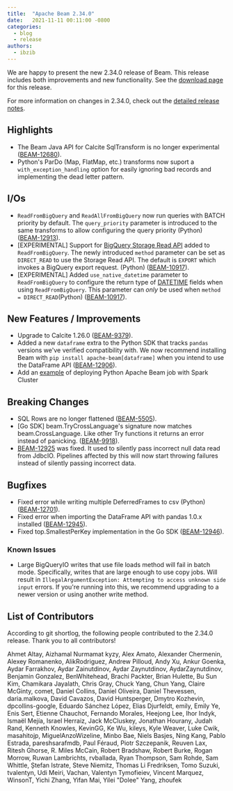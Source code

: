 ```yaml
---
title:  "Apache Beam 2.34.0"
date:   2021-11-11 00:11:00 -0800
categories:
  - blog
  - release
authors:
  - ibzib
---
```


<!--
Licensed under the Apache License, Version 2.0 (the "License");
you may not use this file except in compliance with the License.
You may obtain a copy of the License at
http://www.apache.org/licenses/LICENSE-2.0
Unless required by applicable law or agreed to in writing, software
distributed under the License is distributed on an "AS IS" BASIS,
WITHOUT WARRANTIES OR CONDITIONS OF ANY KIND, either express or implied.
See the License for the specific language governing permissions and
limitations under the License.
-->

We are happy to present the new 2.34.0 release of Beam.
This release includes both improvements and new functionality.
See the [download page](/get-started/downloads/#2340-2021-11-11) for this release.

<!--more-->

For more information on changes in 2.34.0, check out the [detailed release
notes](https://issues.apache.org/jira/secure/ReleaseNote.jspa?projectId=12319527&version=12350405).

## Highlights

* The Beam Java API for Calcite SqlTransform is no longer experimental ([BEAM-12680](https://issues.apache.org/jira/browse/BEAM-12680)).
* Python's ParDo (Map, FlatMap, etc.) transforms now suport a `with_exception_handling` option for easily ignoring bad records and implementing the dead letter pattern.

## I/Os

* `ReadFromBigQuery` and `ReadAllFromBigQuery` now run queries with BATCH priority by default. The `query_priority` parameter is introduced to the same transforms to allow configuring the query priority (Python) ([BEAM-12913](https://issues.apache.org/jira/browse/BEAM-12913)).
* [EXPERIMENTAL] Support for [BigQuery Storage Read API](https://cloud.google.com/bigquery/docs/reference/storage) added to `ReadFromBigQuery`. The newly introduced `method` parameter can be set as `DIRECT_READ` to use the Storage Read API. The default is `EXPORT` which invokes a BigQuery export request. (Python) ([BEAM-10917](https://issues.apache.org/jira/browse/BEAM-10917)).
* [EXPERIMENTAL] Added `use_native_datetime` parameter to `ReadFromBigQuery` to configure the return type of [DATETIME](https://cloud.google.com/bigquery/docs/reference/standard-sql/data-types#datetime_type) fields when using `ReadFromBigQuery`. This parameter can *only* be used when `method = DIRECT_READ`(Python) ([BEAM-10917](https://issues.apache.org/jira/browse/BEAM-10917)).

## New Features / Improvements

* Upgrade to Calcite 1.26.0 ([BEAM-9379](https://issues.apache.org/jira/browse/BEAM-9379)).
* Added a new `dataframe` extra to the Python SDK that tracks `pandas` versions
  we've verified compatibility with. We now recommend installing Beam with `pip
  install apache-beam[dataframe]` when you intend to use the DataFrame API
  ([BEAM-12906](https://issues.apache.org/jira/browse/BEAM-12906)).
* Add an [example](https://github.com/cometta/python-apache-beam-spark) of deploying Python Apache Beam job with Spark Cluster

## Breaking Changes

* SQL Rows are no longer flattened ([BEAM-5505](https://issues.apache.org/jira/browse/BEAM-5505)).
* [Go SDK] beam.TryCrossLanguage's signature now matches beam.CrossLanguage. Like other Try functions it returns an error instead of panicking. ([BEAM-9918](https://issues.apache.org/jira/browse/BEAM-9918)).
* [BEAM-12925](https://jira.apache.org/jira/browse/BEAM-12925) was fixed. It used to silently pass incorrect null data read from JdbcIO. Pipelines affected by this will now start throwing failures instead of silently passing incorrect data.

## Bugfixes

* Fixed error while writing multiple DeferredFrames to csv (Python) ([BEAM-12701](https://issues.apache.org/jira/browse/BEAM-12701)).
* Fixed error when importing the DataFrame API with pandas 1.0.x installed ([BEAM-12945](https://issues.apache.org/jira/browse/BEAM-12945)).
* Fixed top.SmallestPerKey implementation in the Go SDK ([BEAM-12946](https://issues.apache.org/jira/browse/BEAM-12946)).

### Known Issues

* Large BigQueryIO writes that use file loads method will fail in batch mode. Specifically, writes that are large enough to use copy jobs.
  Will result in `IllegalArgumentException: Attempting to access unknown side input` errors. If you're running into this,
  we recommend upgrading to a newer version or using another write method.

## List of Contributors

According to git shortlog, the following people contributed to the 2.34.0 release. Thank you to all contributors!

Ahmet Altay,
Aizhamal Nurmamat kyzy,
Alex Amato,
Alexander Chermenin,
Alexey Romanenko,
AlikRodriguez,
Andrew Pilloud,
Andy Xu,
Ankur Goenka,
Aydar Farrakhov,
Aydar Zainutdinov,
Aydar Zaynutdinov,
AydarZaynutdinov,
Benjamin Gonzalez,
BenWhitehead,
Brachi Packter,
Brian Hulette,
Bu Sun Kim,
Chamikara Jayalath,
Chris Gray,
Chuck Yang,
Chun Yang,
Claire McGinty,
comet,
Daniel Collins,
Daniel Oliveira,
Daniel Thevessen,
daria.malkova,
David Cavazos,
David Huntsperger,
Dmytro Kozhevin,
dpcollins-google,
Eduardo Sánchez López,
Elias Djurfeldt,
emily,
Emily Ye,
Enis Sert,
Etienne Chauchot,
Fernando Morales,
Heejong Lee,
Ihor Indyk,
Ismaël Mejía,
Israel Herraiz,
Jack McCluskey,
Jonathan Hourany,
Judah Rand,
Kenneth Knowles,
KevinGG,
Ke Wu,
kileys,
Kyle Weaver,
Luke Cwik,
masahitojp,
MiguelAnzoWizeline,
Minbo Bae,
Niels Basjes,
Ning Kang,
Pablo Estrada,
pareshsarafmdb,
Paul Féraud,
Piotr Szczepanik,
Reuven Lax,
Ritesh Ghorse,
R. Miles McCain,
Robert Bradshaw,
Robert Burke,
Rogan Morrow,
Ruwan Lambrichts,
rvballada,
Ryan Thompson,
Sam Rohde,
Sam Whittle,
Ștefan Istrate,
Steve Niemitz,
Thomas Li Fredriksen,
Tomo Suzuki,
tvalentyn,
Udi Meiri,
Vachan,
Valentyn Tymofieiev,
Vincent Marquez,
WinsonT,
Yichi Zhang,
Yifan Mai,
Yilei "Dolee" Yang,
zhoufek
